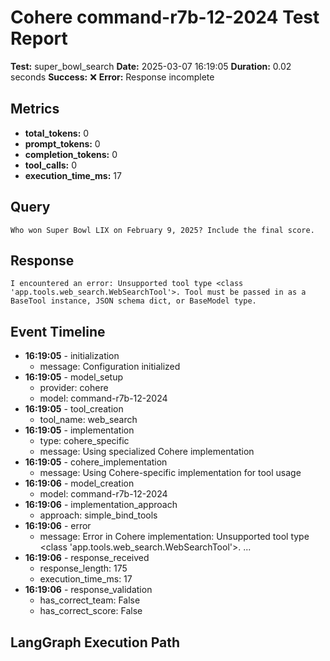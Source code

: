 # Cohere command-r7b-12-2024 Test Report

**Test:** super_bowl_search
**Date:** 2025-03-07 16:19:05
**Duration:** 0.02 seconds
**Success:** ❌
**Error:** Response incomplete

## Metrics

- **total_tokens:** 0
- **prompt_tokens:** 0
- **completion_tokens:** 0
- **tool_calls:** 0
- **execution_time_ms:** 17

## Query

```
Who won Super Bowl LIX on February 9, 2025? Include the final score.
```

## Response

```
I encountered an error: Unsupported tool type <class 'app.tools.web_search.WebSearchTool'>. Tool must be passed in as a BaseTool instance, JSON schema dict, or BaseModel type.
```

## Event Timeline

- **16:19:05** - initialization
  - message: Configuration initialized
- **16:19:05** - model_setup
  - provider: cohere
  - model: command-r7b-12-2024
- **16:19:05** - tool_creation
  - tool_name: web_search
- **16:19:05** - implementation
  - type: cohere_specific
  - message: Using specialized Cohere implementation
- **16:19:05** - cohere_implementation
  - message: Using Cohere-specific implementation for tool usage
- **16:19:06** - model_creation
  - model: command-r7b-12-2024
- **16:19:06** - implementation_approach
  - approach: simple_bind_tools
- **16:19:06** - error
  - message: Error in Cohere implementation: Unsupported tool type <class 'app.tools.web_search.WebSearchTool'>. ...
- **16:19:06** - response_received
  - response_length: 175
  - execution_time_ms: 17
- **16:19:06** - response_validation
  - has_correct_team: False
  - has_correct_score: False

## LangGraph Execution Path

